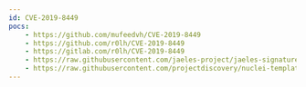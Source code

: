 ```yaml
---
id: CVE-2019-8449
pocs:
    - https://github.com/mufeedvh/CVE-2019-8449
    - https://github.com/r0lh/CVE-2019-8449
    - https://gitlab.com/r0lh/CVE-2019-8449
    - https://raw.githubusercontent.com/jaeles-project/jaeles-signatures/master/cves/jira-info-leak-cve-2019-8449.yaml
    - https://raw.githubusercontent.com/projectdiscovery/nuclei-templates/master/cves/CVE-2019-8449.yaml
---
```

